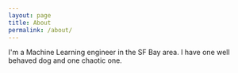 ```yaml
---
layout: page
title: About
permalink: /about/
---
```


I'm a Machine Learning engineer in the SF Bay area. I have one well behaved dog and one chaotic one.